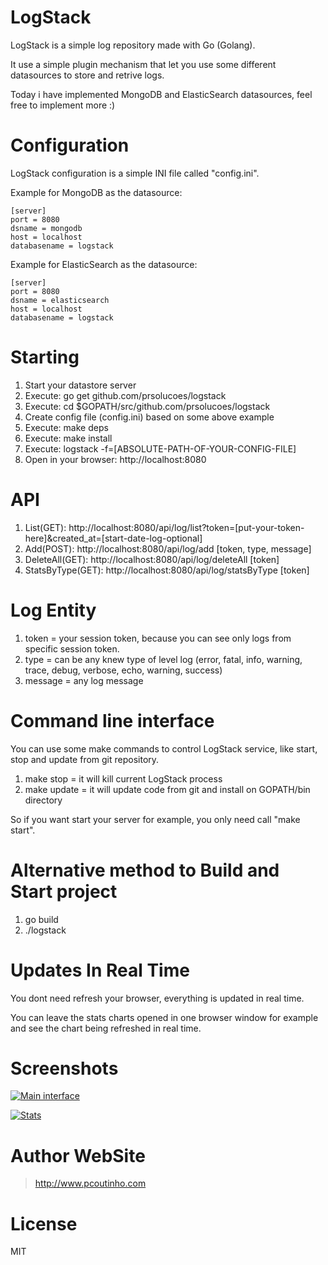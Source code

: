 # LogStack

LogStack is a simple log repository made with Go (Golang).

It use a simple plugin mechanism that let you use some different datasources to store and retrive logs.

Today i have implemented MongoDB and ElasticSearch datasources, feel free to implement more :)

# Configuration

LogStack configuration is a simple INI file called "config.ini".

Example for MongoDB as the datasource:

```
[server]
port = 8080
dsname = mongodb
host = localhost
databasename = logstack
```

Example for ElasticSearch as the datasource:

```
[server]
port = 8080
dsname = elasticsearch
host = localhost
databasename = logstack
```

# Starting

1. Start your datastore server
2. Execute: go get github.com/prsolucoes/logstack  
3. Execute: cd $GOPATH/src/github.com/prsolucoes/logstack  
4. Create config file (config.ini) based on some above example  
5. Execute: make deps  
6. Execute: make install  
7. Execute: logstack -f=[ABSOLUTE-PATH-OF-YOUR-CONFIG-FILE]
8. Open in your browser: http://localhost:8080  

# API

1. List(GET): http://localhost:8080/api/log/list?token=[put-your-token-here]&created_at=[start-date-log-optional]
2. Add(POST): http://localhost:8080/api/log/add   [token, type, message]
3. DeleteAll(GET): http://localhost:8080/api/log/deleteAll   [token]
4. StatsByType(GET): http://localhost:8080/api/log/statsByType   [token]

# Log Entity

1. token = your session token, because you can see only logs from specific session token.
2. type = can be any knew type of level log (error, fatal, info, warning, trace, debug, verbose, echo, warning, success)
3. message = any log message

# Command line interface

You can use some make commands to control LogStack service, like start, stop and update from git repository.

1. make stop   = it will kill current LogStack process
2. make update = it will update code from git and install on GOPATH/bin directory

So if you want start your server for example, you only need call "make start".

# Alternative method to Build and Start project

1. go build
2. ./logstack

# Updates In Real Time

You dont need refresh your browser, everything is updated in real time. 

You can leave the stats charts opened in one browser window for example and see the chart being refreshed in real time.  

# Screenshots

[![Main interface](https://github.com/prsolucoes/logstack/raw/master/screenshots/logstack1.png)](http://github.com/prsolucoes/logstack)

[![Stats](https://github.com/prsolucoes/logstack/raw/master/screenshots/logstack2.png)](http://github.com/prsolucoes/logstack)

# Author WebSite

> http://www.pcoutinho.com

# License

MIT
